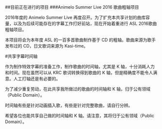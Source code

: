 ##目前正在进行的项目
###Animelo Summer Live 2016 歌曲粗轴项目

2016年度的 Animelo Summer Live 再度召开。为了扩充本共享计划的曲库容量，以及为后续可能存在的字幕工作打好前站，现在开始着重进行 ASL 2016歌曲粗轴项目。

本项目将会为本年度 ASL 的一百多首歌曲制作基于 CD 的粗轴。歌曲来源为歌手发布过的 CD，日文歌词来源为 Kasi-time。

#共享字幕时间轴

作为制作特效字幕的准备工作，制作歌曲的时间轴，尤其是 K 轴，十分消耗人力和时间。现在虽然可以从 KRC 歌词转换得到歌曲的 K 轴，但是精确度不能令人满意。人工打轴还是有必要的。

为了减少重复劳动，在此共享我所做过的歌曲的时间轴和 K 轴，归于公有领域（Public Domain）。

时间轴有些是针对动画插入歌，有些是针对完整歌曲，请自行分辨。

希望各位也能共享自己做的时间轴和 K 轴。请注意，其将归于公有领域（Public Domain）。